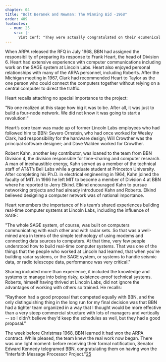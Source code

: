 ```yaml
---
chapter: 04
title: "Bolt Beranek and Newman: The Winning Bid -1968"
order: 409
footnotes:
  - num: 25
    src: |-
      Vint Cerf: "They were actually congratulated on their ecumenical effort." 
---
```


When ARPA released the RFQ in July 1968, BBN had assigned the responsibility of preparing its response to Frank Heart, the head of Division 6. Heart had extensive experience with computer communications including work on the SAGE system at Lincoln Labs. Heart also enjoyed personal relationships with many of the ARPA personnel, including Roberts. After the Michigan meeting in 1967, Clark had recommended Heart to Taylor as the one person who could connect the computers together without relying on a central computer to direct the traffic.

Heart recalls attaching no special importance to the project:

"No one realized at this stage how big it was to be. After all, it was just to build a four-node network. We did not know it was going to start a revolution!"

Heart’s core team was made up of former Lincoln Labs employees who had followed him to BBN: Severo Ornstein, who had once worked for Wesley Clark, had responsibility for the hardware design; Will Crowther was the principal software designer; and Dave Walden worked for Crowther.

Robert Kahn, another key contributor, was loaned to the team from BBN Division 4, the division responsible for time-sharing and computer research. A man of inexhaustible energy, Kahn served as a member of the technical staff of AT&T’s Bell Labs while a graduate student at Princeton University. After completing his Ph.D. in electrical engineering in 1964, Kahn joined the faculty of MIT. In 1966 he left MIT to become a member of Division 4 at BBN where he reported to Jerry Elkind. Elkind encouraged Kahn to pursue networking projects and had already introduced Kahn and Roberts. Elkind believed designing a computer network was of national importance.

Heart remembers the importance of his team’s shared experiences building real-time computer systems at Lincoln Labs, including the influence of SAGE:

"The whole SAGE system, of course, was built on computers communicating with each other and with radar sets. So that was a well-mined area in terms of the simple technology of using modems and connecting data sources to computers. At that time, very few people understood how to build real-time computer systems. That was one of the things that the people who worked at Lincoln had learned, that when you're building radar systems, or the SAGE system, or systems to handle seismic data, or radio telescope data, performance was very critical."

Sharing included more than experience, it included the knowledge and systems to manage into being risky, existence-proof technical systems. Roberts, himself having thrived at Lincoln Labs, did not ignore the advantages of working with others so trained. He recalls:

“Raytheon had a good proposal that competed equally with BBN, and the only distinguishing thing in the long run for my final decision was that BBN had a tighter team organized in a way that I thought would be more effective than a very steep commercial structure with lots of managers and vertically -- so I didn't believe they'd keep the schedules as well, but they had a good proposal.”

The week before Christmas 1968, BBN learned it had won the ARPA contract. While pleased, the team knew the real work now began. There was one light moment: before receiving their formal notification, Senator Edward Kennedy telegramed BBN, congratulating them on having won the "Interfaith Message Processor Project."<a name="fnloc25" href="#fn25">25</a>

